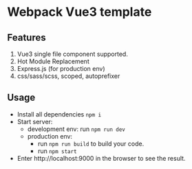 # Webpack Vue3 template

## Features
1. Vue3 single file component supported.
2. Hot Module Replacement
3. Express.js (for production env)
4. css/sass/scss, scoped, autoprefixer

## Usage
- Install all dependencies ```npm i```
- Start server:
  - development env: run ```npm run dev```
  - production env:
    - run ```npm run build``` to build your code.
    - run ```npm start```
- Enter http://localhost:9000 in the browser to see the result.